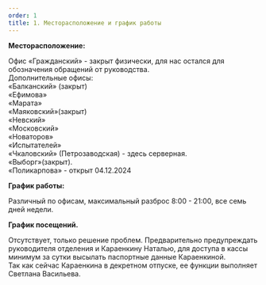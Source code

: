 ```yaml
---
order: 1
title: 1. Месторасположение и график работы
---
```


**Месторасположение:**

Офис «Гражданский» - закрыт физически, для нас остался для обозначения обращений от руководства.\
Дополнительные офисы:\
«Балканский»  (закрыт)\
«Ефимова»\
«Марата»\
«Маяковский»(закрыт)\
«Невский»\
«Московский»\
«Новаторов»\
«Испытателей»\
«Чкаловский» (Петрозаводская) - здесь серверная.\
«Выборг»(закрыт).\
«Поликарпова» - открыт 04.12.2024

**График работы:**

Различный по офисам, максимальный разброс 8:00 - 21:00, все семь дней недели.

**График посещений.**

Отсутствует, только решение проблем. Предварительно предупреждать руководителя отделения и Караенкину Наталью, для доступа в кассы минимум за сутки высылать паспортные данные Караенкиной. \
Так как сейчас Караенкина в декретном отпуске, ее функции выполняет Светлана Васильева.










